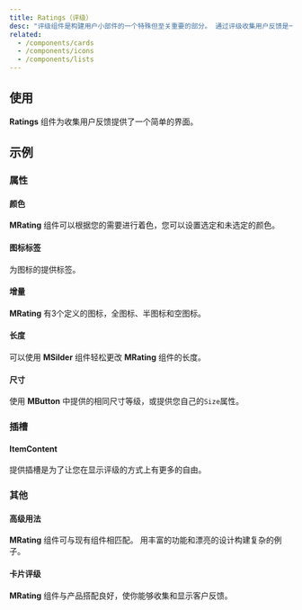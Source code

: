 ```yaml
---
title: Ratings（评级）
desc: "评级组件是构建用户小部件的一个特殊但至关重要的部分。 通过评级收集用户反馈是一种简单的分析工具，可以为您的产品或应用程序提供大量反馈。"
related:
  - /components/cards
  - /components/icons
  - /components/lists
---
```


## 使用

**Ratings** 组件为收集用户反馈提供了一个简单的界面。

<ratings-usage></ratings-usage>

## 示例

### 属性

#### 颜色

**MRating**  组件可以根据您的需要进行着色，您可以设置选定和未选定的颜色。

<masa-example file="Examples.ratings.Color"></masa-example>

#### 图标标签

为图标的提供标签。

<masa-example file="Examples.ratings.IconLabel"></masa-example>

#### 增量

**MRating** 有3个定义的图标，全图标、半图标和空图标。

<masa-example file="Examples.ratings.Incremented"></masa-example>

#### 长度

可以使用 **MSilder** 组件轻松更改 **MRating** 组件的长度。

<masa-example file="Examples.ratings.Length"></masa-example>

#### 尺寸

使用 **MButton** 中提供的相同尺寸等级，或提供您自己的`Size`属性。

<masa-example file="Examples.ratings.Size"></masa-example>

### 插槽

#### ItemContent

提供插槽是为了让您在显示评级的方式上有更多的自由。

<masa-example file="Examples.ratings.ItemContent"></masa-example>

### 其他

#### 高级用法

**MRating** 组件可与现有组件相匹配。 用丰富的功能和漂亮的设计构建复杂的例子。

<masa-example file="Examples.ratings.Advanced"></masa-example>

#### 卡片评级

**MRating** 组件与产品搭配良好，使你能够收集和显示客户反馈。

<masa-example file="Examples.ratings.Card"></masa-example>
